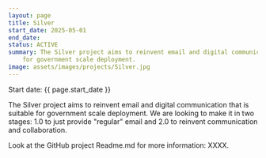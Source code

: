 ```yaml
---
layout: page
title: Silver
start_date: 2025-05-01
end_date: 
status: ACTIVE
summary: The Silver project aims to reinvent email and digital communication that is suitable
    for government scale deployment.
image: assets/images/projects/Silver.jpg
---
```

Start date: {{ page.start_date }}

The Silver project aims to reinvent email and digital communication that is suitable for government scale deployment. We are looking to make it in two stages: 1.0 to just provide "regular" email and 2.0 to reinvent communication and collaboration.

Look at the GitHub project Readme.md for more information: XXXX.